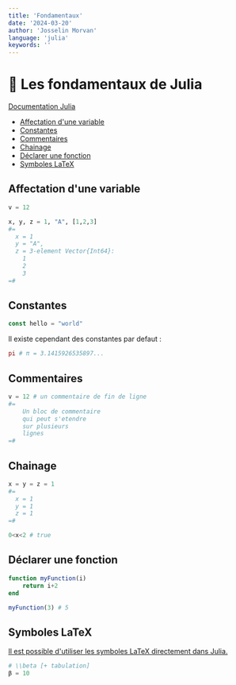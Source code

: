 ```yaml
---
title: 'Fondamentaux'
date: '2024-03-20'
author: 'Josselin Morvan'
language: 'julia'
keywords: ''
---
```


# 📝 Les fondamentaux de Julia
[Documentation Julia](https://docs.julialang.org/en/v1/manual/getting-started/)

- [Affectation d'une variable](#Affectation-dune-variable)
- [Constantes](#Constantes)
- [Commentaires](#Commentaires)
- [Chainage](#Chainage)
- [Déclarer une fonction](#declarer-une-fonction)
- [Symboles LaTeX](#symboles-latex)

## Affectation d'une variable <a id="Affectation-dune-variable" href=""/>
```julia
v = 12

x, y, z = 1, "A", [1,2,3]
#=
  x = 1
  y = "A",
  z = 3-element Vector{Int64}:
    1
    2
    3
=#
```

## Constantes <a id="Constantes" href=""/>
```julia
const hello = "world"
```
Il existe cependant des constantes par defaut :
```julia
pi # π = 3.1415926535897...
```

## Commentaires <a id="Commentaires" href=""/>
```julia
v = 12 # un commentaire de fin de ligne
#=
    Un bloc de commentaire
    qui peut s'etendre 
    sur plusieurs
    lignes
=#
```

## Chainage <a id="Chainage" href=""/>
```julia
x = y = z = 1
#=
  x = 1
  y = 1
  z = 1
=#

0<x<2 # true
```

## Déclarer une fonction <a id="declarer-une-fonction" href=""/>
```julia
function myFunction(i)
    return i+2
end

myFunction(3) # 5
```

## Symboles LaTeX <a id="symboles-latex" href=""/>
Il est possible d'utiliser les symboles LaTeX directement dans Julia.
```julia
# \\beta [+ tabulation]
β = 10 
```